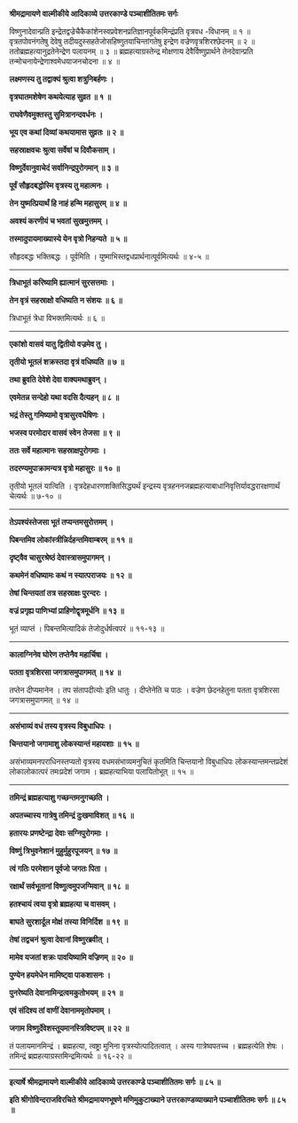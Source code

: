 **श्रीमद्रामायणे वाल्मीकीये आदिकाव्ये उत्तरकाण्डे पञ्चाशीतितमः सर्गः**

विष्णुनादेवान्प्रति इन्द्रेतद्वज्रेचैकैकांशेनस्वप्रवेशनप्रतिज्ञानपूर्वकमिन्द्रंप्रति वृत्रवध -विधानम् ॥ १ ॥ वृत्रतपोवनंगतेषु देवेषु तदीयदुस्सहतेजोसहिष्णुतयाचिन्तांगतेषु इन्द्रेण वज्रेणवृत्रशिरश्छेदनम् ॥ २ ॥ ततोब्रह्महत्यानुद्रतेनेन्द्रेण पलायनम् ॥ ३ ॥ ब्रह्महत्याग्रस्तेन्द्र मोक्षणाय देवैर्विष्णुप्रार्थने तेनदेवान्प्रति तन्मोचनायेन्द्रेणाश्वमेधयाजनचोदना ॥ ४ ॥

**लक्ष्मणस्य तु तद्वाक्यं श्रुत्वा शत्रुनिबर्हणः ।**

**वृत्रघातमशेषेण कथयेत्याह सुव्रत ॥ १ ॥**

**राघवेणैवमुक्तस्तु सुमित्रानन्दवर्धनः ।**

**भूय एव कथां दिव्यां कथयामास सुव्रतः ॥ २ ॥**

**सहस्राक्षवचः श्रुत्वा सर्वेषां च दिवौकसाम् ।**

**विष्णुर्देवानुवाचेदं सर्वानिन्द्रपुरोगमान् ॥ ३ ॥**

**पूर्वं सौहृदबद्धोस्मि वृत्रस्य तु महात्मनः ।**

**तेन युष्मत्प्रियार्थं हि नाहं हन्मि महासुरम् ॥ ४ ॥**

**अवश्यं करणीयं च भवतां सुखमुत्तमम् ।**

**तस्मादुपायमाख्यास्ये येन वृत्रो निहन्यते ॥ ५ ॥**

सौहृदबद्धः भक्तिबद्धः । पूर्वमिति । युष्माभिस्तद्वधप्रार्थनात्पूर्वमित्यर्थः ॥ ४-५ ॥

****

**त्रिधाभूतं करिष्यामि ह्यात्मानं सुरसत्तमाः ।**

**तेन वृत्रं सहस्राक्षो वधिष्यति न संशयः ॥ ६ ॥**

त्रिधाभूतं त्रेधा विभक्तमित्यर्थः ॥ ६ ॥

****

**एकांशो वासवं यातु द्वितीयो वज्रमेव तु ।**

**तृतीयो भूतलं शक्रस्तदा वृत्रं वधिष्यति ॥ ७ ॥**

**तथा ब्रुवति देवेशे देवा वाक्यमथाब्रुवन् ।**

**एवमेतन्न सन्देहो यथा वदसि दैत्यहन् ॥ ८ ॥**

**भद्रं तेस्तु गमिष्यामो वृत्रासुरवधैषिणः ।**

**भजस्व परमोदार वासवं स्वेन तेजसा ॥ ९ ॥**

**ततः सर्वे महात्मानः सहस्राक्षपुरोगमाः ।**

**तदरण्यमुपाक्रामन्यत्र वृत्रो महासुरः ॥ १० ॥**

तृतीयो भूतलं यात्विति । वृत्रदेहधारणशक्तिसिद्ध्यर्थं इन्द्रस्य वृत्रहननजब्रह्महत्याबाधानिवृत्तिर्यावद्धरारक्षणार्थं चेत्यर्थः ॥ ७-१० ॥

****

**तेऽपश्यंस्तेजसा भूतं तप्यन्तमसुरोत्तमम् ।**

**पिबन्तमिव लोकांस्त्रीन्निर्दहन्तमिवाम्बरम् ॥ ११ ॥**

**दृष्ट्वैव चासुरश्रेष्ठं देवास्त्रासमुपागमन् ।**

**कथमेनं वधिष्यामः कथं न स्यात्पराजयः ॥ १२ ॥**

**तेषां चिन्तयतां तत्र सहस्राक्षः पुरन्दरः ।**

**वज्रं प्रगृह्य पाणिभ्यां प्राहिणोद्वृत्रमूर्धनि ॥ १३ ॥**

भूतं व्याप्तं । पिबन्तमित्यादिकं तेजोदुर्धर्षत्वपरं ॥ ११-१३ ॥

****

**कालाग्निनेव घोरेण तप्तेनैव महार्चिषा ।**

**पतता वृत्रशिरसा जगत्रासमुपागमत् ॥ १४ ॥**

तप्तेन दीप्यमानेन । तप संतापदीत्योः इति धातुः । दीप्तेनेति च पाठः । वज्रेण छेदनहेतुना पतता वृत्रशिरसा जगत्रासमुपागमत् ॥ १४ ॥

****

**असंभाव्यं वधं तस्य वृत्रस्य विबुधाधिपः ।**

**चिन्तयानो जगामाशु लोकस्यान्तं महायशाः ॥ १५ ॥**

असंभाव्यमनपराधिनस्तप्यतो वृत्रस्य वधमसंभाव्यमनुचितं कृतमिति चिन्तयानो विबुधाधिपः लोकस्यान्तमन्तप्रदेशं लोकालोकात्परं तमःप्रदेशं जगाम । ब्रह्महत्याभिया पलायितोभूत् ॥ १५ ॥

****

**तमिन्द्रं ब्रह्महत्याशु गच्छन्तमनुगच्छति ।**

**अपतच्चास्य गात्रेषु तमिन्द्रं दुःखमाविशत् ॥ १६ ॥**

**हतारयः प्रणष्टेन्द्रा देवाः सग्निपुरोगमाः ।**

**विष्णुं त्रिभुवनेशानं मुहुर्मुहुरपूजयन् ॥ १७ ॥**

**त्वं गतिः परमेशान पूर्वजो जगतः पिता ।**

**रक्षार्थं सर्वभूतानां विष्णुत्वमुपजग्मिवान् ॥ १८ ॥**

**हतश्चायं त्वया वृत्रो ब्रह्महत्या च वासवम् ।**

**बाघते सुरशार्दूल मोक्षं तस्या विनिर्दिश ॥ १९ ॥**

**तेषां तद्वचनं श्रुत्वा देवानां विष्णुरब्रवीत् ।**

**मामेव यजतां शक्रः पावयिष्यामि वज्रिणम् ॥ २० ॥**

**पुण्येन हयमेधेन मामिष्ट्वा पाकशासनः ।**

**पुनरेष्यति देवानामिन्द्रत्वमकुतोभयम् ॥ २१ ॥**

**एवं संदिश्य तां वाणीं देवानाममृतोपमाम् ।**

**जगाम विष्णुर्देवेशस्तूयमानस्त्रिविष्टपम् ॥ २२ ॥**

तं पलायमानमिन्द्रं । ब्रह्महत्या, त्वष्ट्रा मुनिना वृत्रस्योत्पादितत्वात् । अस्य गात्रेष्वपतच्च । ब्रह्महत्येति शेषः । तमिन्द्रं ब्रह्महत्याग्रस्तमिन्द्रमित्यर्थः ॥ १६-२२ ॥

****

**इत्यार्षे श्रीमद्रामायणे वाल्मीकीये आदिकाव्ये उत्तरकाण्डे पञ्चाशीतितमः सर्गः ॥ ८५ ॥**

**इति श्रीगोविन्दराजविरचिते श्रीमद्रामायणभूषणे मणिमुकुटाख्याने उत्तरकाण्डव्याख्याने पञ्चाशीतितमः सर्गः ॥ ८५ ॥**
